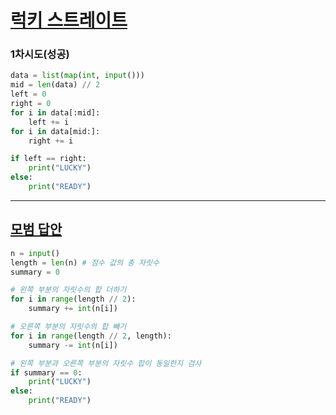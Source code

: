 # [럭키 스트레이트](https://www.acmicpc.net/problem/18406)

### 1차시도(성공)

```python
data = list(map(int, input()))
mid = len(data) // 2
left = 0
right = 0
for i in data[:mid]:
    left += i
for i in data[mid:]:
    right += i

if left == right:
    print("LUCKY")
else:
    print("READY")

```

---

## [모범 답안](https://github.com/ndb796/python-for-coding-test/blob/master/12/1.py)

```python
n = input()
length = len(n) # 점수 값의 총 자릿수
summary = 0

# 왼쪽 부분의 자릿수의 합 더하기
for i in range(length // 2):
    summary += int(n[i])

# 오른쪽 부분의 자릿수의 합 빼기
for i in range(length // 2, length):
    summary -= int(n[i])

# 왼쪽 부분과 오른쪽 부분의 자릿수 합이 동일한지 검사
if summary == 0:
    print("LUCKY")
else:
    print("READY")
```